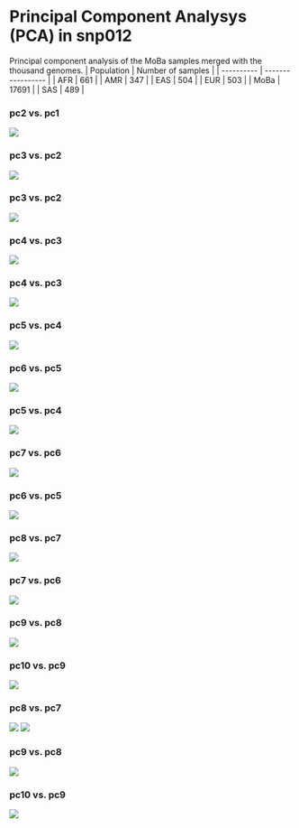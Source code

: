 # Principal Component Analysys (PCA) in snp012
Principal component analysis of the MoBa samples merged with the thousand genomes.
| Population | Number of samples |
| ---------- | ----------------- |
| AFR | 661 |
| AMR | 347 |
| EAS | 504 |
| EUR | 503 |
| MoBa | 17691 |
| SAS | 489 |
### pc2 vs. pc1
![](plot/pc1_pc2.png)
### pc3 vs. pc2
![](plot/pc1_pc2.png)
### pc3 vs. pc2
![](plot/pc2_pc3.png)
### pc4 vs. pc3
![](plot/pc2_pc3.png)
### pc4 vs. pc3
![](plot/pc3_pc4.png)
### pc5 vs. pc4
![](plot/pc4_pc5.png)
### pc6 vs. pc5
![](plot/pc3_pc4.png)
### pc5 vs. pc4
![](plot/pc5_pc6.png)
### pc7 vs. pc6
![](plot/pc4_pc5.png)
### pc6 vs. pc5
![](plot/pc6_pc7.png)
### pc8 vs. pc7
![](plot/pc5_pc6.png)
### pc7 vs. pc6
![](plot/pc7_pc8.png)
### pc9 vs. pc8
![](plot/pc8_pc9.png)
### pc10 vs. pc9
![](plot/pc6_pc7.png)
### pc8 vs. pc7
![](plot/pc9_pc10.png)
![](plot/pc7_pc8.png)
### pc9 vs. pc8
![](plot/pc8_pc9.png)
### pc10 vs. pc9
![](plot/pc9_pc10.png)
